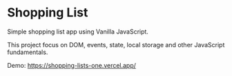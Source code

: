 # Shopping List

Simple shopping list app using Vanilla JavaScript.

This project focus on DOM, events, state, local storage and other JavaScript fundamentals.

Demo: https://shopping-lists-one.vercel.app/